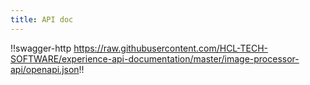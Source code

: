 ```yaml
---
title: API doc
---
```


!!swagger-http https://raw.githubusercontent.com/HCL-TECH-SOFTWARE/experience-api-documentation/master/image-processor-api/openapi.json!!